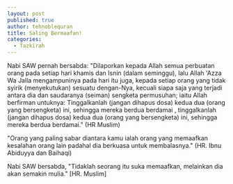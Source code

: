 ```yaml
---
layout: post
published: true
author: tehnoblequran
title: Saling Bermaafan!
categories:
  - Tazkirah
---
```

Nabi SAW  pernah bersabda: "Dilaporkan kepada Allah semua perbuatan orang pada setiap hari khamis dan Isnin (dalam seminggu), lalu Allah 'Azza Wa Jalla mengampuninya pada hari itu juga, kepada setiap orang yang tidak syirik (menyekutukan) sesuatu dengan-Nya, kecuali siapa saja yang terjadi antara dia dan saudaranya (seiman) sengketa permusuhan; iaitu Allah berfirman untuknya: Tinggalkanlah (jangan dihapus dosa) kedua dua (orang yang bersengketa) ini, sehingga mereka berdua berdamai , tinggalkanlah (jangan dihapus dosa) kedua dua (orang yang bersengketa) ini, sehingga mereka berdua berdamai." (HR Muslim)

"Orang yang paling sabar diantara kamu ialah orang yang memaafkan kesalahan orang lain padahal dia berkuasa untuk membalasnya." (HR. Ibnu Abiduyya dan Baihaqi)

Nabi SAW bersabda, "Tidaklah seorang itu suka memaafkan, melainkan dia akan semakin mulia." [HR. Muslim]
